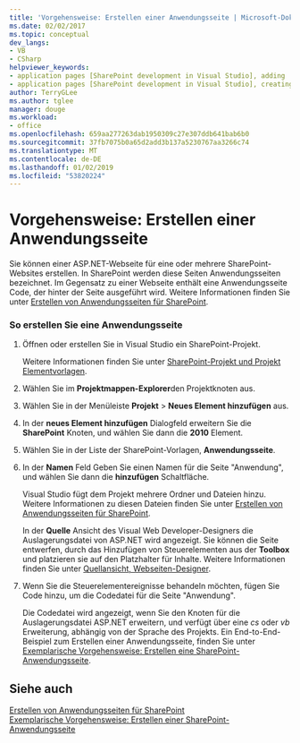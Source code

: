 ```yaml
---
title: 'Vorgehensweise: Erstellen einer Anwendungsseite | Microsoft-Dokumentation'
ms.date: 02/02/2017
ms.topic: conceptual
dev_langs:
- VB
- CSharp
helpviewer_keywords:
- application pages [SharePoint development in Visual Studio], adding
- application pages [SharePoint development in Visual Studio], creating
author: TerryGLee
ms.author: tglee
manager: douge
ms.workload:
- office
ms.openlocfilehash: 659aa277263dab1950309c27e307ddb641bab6b0
ms.sourcegitcommit: 37fb7075b0a65d2add3b137a5230767aa3266c74
ms.translationtype: MT
ms.contentlocale: de-DE
ms.lasthandoff: 01/02/2019
ms.locfileid: "53820224"
---
```

# <a name="how-to-create-an-application-page"></a>Vorgehensweise: Erstellen einer Anwendungsseite
  Sie können einer ASP.NET-Webseite für eine oder mehrere SharePoint-Websites erstellen. In SharePoint werden diese Seiten Anwendungsseiten bezeichnet. Im Gegensatz zu einer Webseite enthält eine Anwendungsseite Code, der hinter der Seite ausgeführt wird. Weitere Informationen finden Sie unter [Erstellen von Anwendungsseiten für SharePoint](../sharepoint/creating-application-pages-for-sharepoint.md).  
  
### <a name="to-create-an-application-page"></a>So erstellen Sie eine Anwendungsseite  
  
1.  Öffnen oder erstellen Sie in Visual Studio ein SharePoint-Projekt.  
  
     Weitere Informationen finden Sie unter [SharePoint-Projekt und Projekt Elementvorlagen](../sharepoint/sharepoint-project-and-project-item-templates.md).  
  
2.  Wählen Sie im **Projektmappen-Explorer**den Projektknoten aus.  
  
3.  Wählen Sie in der Menüleiste **Projekt** > **Neues Element hinzufügen** aus.  
  
4.  In der **neues Element hinzufügen** Dialogfeld erweitern Sie die **SharePoint** Knoten, und wählen Sie dann die **2010** Element.  
  
5.  Wählen Sie in der Liste der SharePoint-Vorlagen, **Anwendungsseite**.  
  
6.  In der **Namen** Feld Geben Sie einen Namen für die Seite "Anwendung", und wählen Sie dann die **hinzufügen** Schaltfläche.  
  
     Visual Studio fügt dem Projekt mehrere Ordner und Dateien hinzu. Weitere Informationen zu diesen Dateien finden Sie unter [Erstellen von Anwendungsseiten für SharePoint](../sharepoint/creating-application-pages-for-sharepoint.md).  
  
     In der **Quelle** Ansicht des Visual Web Developer-Designers die Auslagerungsdatei von ASP.NET wird angezeigt. Sie können die Seite entwerfen, durch das Hinzufügen von Steuerelementen aus der **Toolbox** und platzieren sie auf den Platzhalter für Inhalte. Weitere Informationen finden Sie unter [Quellansicht, Webseiten-Designer](/previous-versions/aspnet/ms178154\(v\=vs.100\)).  
  
7.  Wenn Sie die Steuerelementereignisse behandeln möchten, fügen Sie Code hinzu, um die Codedatei für die Seite "Anwendung".  
  
     Die Codedatei wird angezeigt, wenn Sie den Knoten für die Auslagerungsdatei ASP.NET erweitern, und verfügt über eine *cs* oder *vb* Erweiterung, abhängig von der Sprache des Projekts. Ein End-to-End-Beispiel zum Erstellen einer Anwendungsseite, finden Sie unter [Exemplarische Vorgehensweise: Erstellen eine SharePoint-Anwendungsseite](../sharepoint/walkthrough-creating-a-sharepoint-application-page.md).  
  
## <a name="see-also"></a>Siehe auch
 [Erstellen von Anwendungsseiten für SharePoint](../sharepoint/creating-application-pages-for-sharepoint.md)   
 [Exemplarische Vorgehensweise: Erstellen einer SharePoint-Anwendungsseite](../sharepoint/walkthrough-creating-a-sharepoint-application-page.md)  
